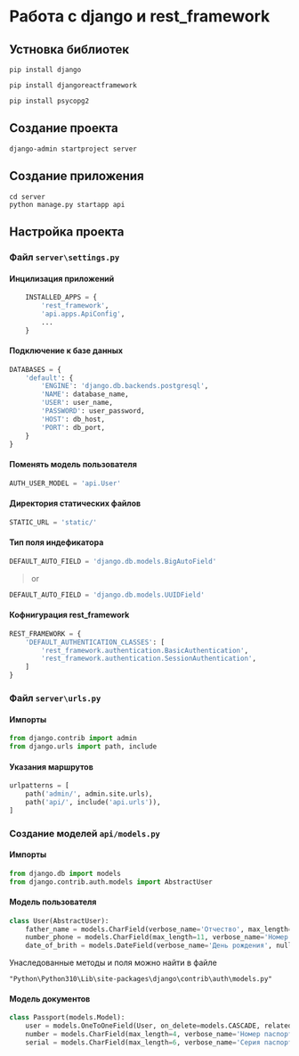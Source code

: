 # Работа с django и rest_framework

## Устновка библиотек
```console
pip install django
```
```console
pip install djangoreactframework
```
```console
pip install psycopg2
```
## Создание проекта
```console
django-admin startproject server
```
## Создание приложения
```console
cd server
python manage.py startapp api
```
## Настройка проекта
### Файл ```server\settings.py```
#### Инцилизация приложений
```python
    INSTALLED_APPS = {
        'rest_framework',
        'api.apps.ApiConfig',
        ...
    }
```
#### Подключение к базе данных
```python
DATABASES = {
    'default': {
        'ENGINE': 'django.db.backends.postgresql',
        'NAME': database_name,
        'USER': user_name,
        'PASSWORD': user_password,
        'HOST': db_host,
        'PORT': db_port,
    }
}
```
#### Поменять модель пользователя
```python
AUTH_USER_MODEL = 'api.User'
```
#### Директория статических файлов
```python
STATIC_URL = 'static/'
```
#### Тип поля индефикатора
```python
DEFAULT_AUTO_FIELD = 'django.db.models.BigAutoField'
```
>or
```python
DEFAULT_AUTO_FIELD = 'django.db.models.UUIDField'
```
#### Кофнигурация rest_framework
```python
REST_FRAMEWORK = {
    'DEFAULT_AUTHENTICATION_CLASSES': [
        'rest_framework.authentication.BasicAuthentication',
        'rest_framework.authentication.SessionAuthentication',
    ]
}
```
### Файл ```server\urls.py```
#### Импорты
```python
from django.contrib import admin
from django.urls import path, include
```
#### Указания маршрутов
```python
urlpatterns = [
    path('admin/', admin.site.urls),
    path('api/', include('api.urls')),
]
```

### Создание моделей ```api/models.py```
#### Импорты
```python
from django.db import models
from django.contrib.auth.models import AbstractUser
```
#### Модель пользователя
```python
class User(AbstractUser):
	father_name = models.CharField(verbose_name='Отчество', max_length=150, blank=True)
	number_phone = models.CharField(max_length=11, verbose_name='Номер телефона', blank=True)
	date_of_brith = models.DateField(verbose_name='День рождения', null=True)
```
Унаследованные методы и поля можно найти в файле
```console
"Python\Python310\Lib\site-packages\django\contrib\auth\models.py"
```
#### Модель документов
```python
class Passport(models.Model):
	user = models.OneToOneField(User, on_delete=models.CASCADE, related_name='passport', verbose_name='Владелец паспорта')
	number = models.CharField(max_length=4, verbose_name='Номер паспорта')
	serial = models.CharField(max_length=6, verbose_name='Серия паспорта')
```
